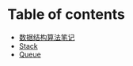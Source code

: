 # Table of contents

* [数据结构算法笔记](README.md)
* [Stack](note/stack/stack.md)
* [Queue](note/queue/queue.md)


